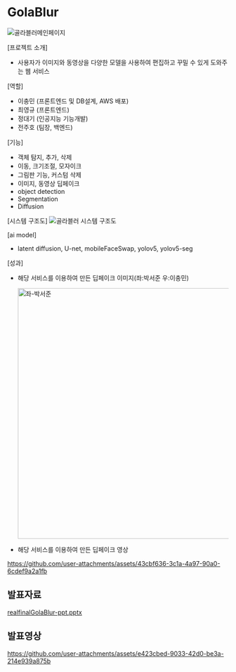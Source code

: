# GolaBlur
![골라블러메인페이지](https://github.com/user-attachments/assets/21565fb9-eaa1-42ca-b27c-b5e69f71d277)

[프로젝트 소개] 

- 사용자가 이미지와 동영상을 다양한 모델을 사용하여 편집하고 꾸밀 수 있게 도와주는 웹 서비스

[역할] 

- 이충민 (프론트엔드 및 DB설계, AWS 배포)
- 최영규 (프론트엔드)
- 정대기 (인공지능 기능개발)
- 전주호 (팀장, 백엔드)

[기능] 

- 객체 탐지, 추가, 삭제
- 이동, 크기조절, 모자이크
- 그림판 기능, 커스텀 삭제
- 이미지, 동영상 딥페이크
- object detection
- Segmentation
- Diffusion

[시스템 구조도]
![골라블러 시스템 구조도](https://github.com/user-attachments/assets/4ace551c-1db5-49b1-95b0-9ce0b4e5f083)

[ai model]

- latent diffusion, U-net, mobileFaceSwap, yolov5, yolov5-seg

[성과] 

- 해당 서비스를 이용하여 만든 딥페이크 이미지(좌:박서준 우:이충민)
    
    <img width="571" alt="좌-박서준" src="https://github.com/user-attachments/assets/b38b8314-26ed-419b-a7e7-08d393b2720d">

    
- 해당 서비스를 이용하여 만든 딥페이크 영상
    
    

https://github.com/user-attachments/assets/43cbf636-3c1a-4a97-90a0-6cdef9a2a1fb



## 발표자료
[realfinalGolaBlur-ppt.pptx](https://github.com/user-attachments/files/17377323/realfinalGolaBlur-ppt.pptx)


## 발표영상


https://github.com/user-attachments/assets/e423cbed-9033-42d0-be3a-214e939a875b



